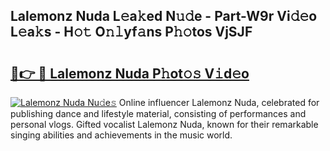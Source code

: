 ## Lalemonz Nuda L𝚎a𝚔ed N𝚞𝚍e - Part-W9r Vi𝚍𝚎o L𝚎a𝚔s - H𝚘𝚝 O𝚗𝚕yf𝚊ns P𝚑𝚘tos VjSJF

# <h2><a href="http://kfcfn2.oniu.top/?m=Lalemonz+Nuda">🔗👉 🔴 Lalemonz Nuda P𝚑ot𝚘𝚜 V𝚒d𝚎o</a></h2>

[![Lalemonz Nuda Nu𝚍e𝚜](https://i.imgur.com/0qMVB7G.gif)](http://kfcfn2.oniu.top/?m=Lalemonz+Nuda)
Online influencer Lalemonz Nuda, celebrated for publishing dance and lifestyle material, consisting of performances and personal vlogs. Gifted vocalist Lalemonz Nuda, known for their remarkable singing abilities and achievements in the music world.  
